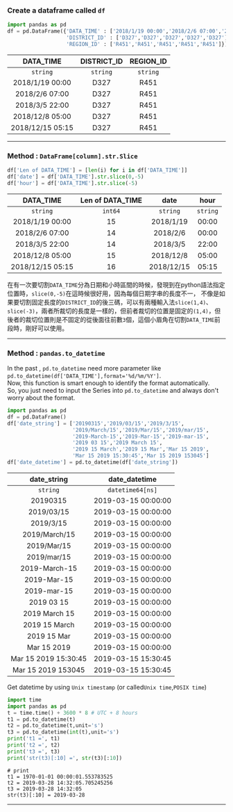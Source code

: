 ### Create a dataframe called ```df```
```python
import pandas as pd
df = pd.DataFrame({'DATA_TIME' : ['2018/1/19 00:00','2018/2/6 07:00','2018/3/5 22:00','2018/12/8 05:00','2018/12/15 05:15'],
                   'DISTRICT_ID' : ['D327','D327','D327','D327','D327'],
                   'REGION_ID' : ['R451','R451','R451','R451','R451']})
```
|DATA_TIME|DISTRICT_ID|REGION_ID|
|:-------:|:-------:|:-------:|
|`string`|`string`|`string`|
|2018/1/19 00:00|D327|R451|
|2018/2/6 07:00|D327|R451|
|2018/3/5 22:00|D327|R451|
|2018/12/8 05:00|D327|R451|
|2018/12/15 05:15|D327|R451|

---

### Method : ```DataFrame[column].str.Slice```
```python
df['Len of DATA_TIME'] = [len(i) for i in df['DATA_TIME']]
df['date'] = df['DATA_TIME'].str.slice(0,-5)
df['hour'] = df['DATA_TIME'].str.slice(-5)
```
|DATA_TIME|Len of DATA_TIME|date|hour|
|:-------:|:-------:|:-------:|:-------:|
|`string`|`int64`|`string`|`string`|
|2018/1/19 00:00|15|2018/1/19|00:00|
|2018/2/6 07:00|14|2018/2/6|00:00|
|2018/3/5 22:00|14|2018/3/5|22:00|
|2018/12/8 05:00|15|2018/12/8|05:00|
|2018/12/15 05:15|16|2018/12/15|05:15|

在有一次要切割```DATA_TIME```分為日期和小時區間的時候，發現到在python語法指定位置時，```slice(0,-5)```在這時候很好用，因為每個日期字串的長度不一，
不像是如果要切割固定長度的```DISTRICT_ID```的後三碼，可以有兩種輸入法```slice(1,4)```、```slice(-3)```，兩者所裁切的長度是一樣的，但前者裁切的位置是固定的```(1,4)```，但後者的裁切位置則是不固定的從後面往前數```3```個，這個小眉角在切割```DATA_TIME```前段時，剛好可以使用。

---

### Method : ```pandas.to_datetime```
In the past , `pd.to_datetime` need more parameter like `pd.to_datetime(df['DATA_TIME'],format='%d/%m/%Y']`.  
Now, this function is smart enough to identify the format automatically.  
So, you just need to input the Series into `pd.to_datetime` and always don't worry about the format.

```python
import pandas as pd
df = pd.DataFrame()
df['date_string'] = ['20190315','2019/03/15','2019/3/15',
                     '2019/March/15','2019/Mar/15','2019/mar/15',
                     '2019-March-15','2019-Mar-15','2019-mar-15',
                     '2019 03 15','2019 March 15',
                     '2019 15 March','2019 15 Mar','Mar 15 2019',
                     'Mar 15 2019 15:30:45','Mar 15 2019 153045']
df['date_datetime'] = pd.to_datetime(df['date_string'])
```
|date_string|date_datetime|
|:-------:|:-------:|
|`string`|`datetime64[ns]`|
|20190315|2019-03-15 00:00:00|
|2019/03/15|2019-03-15 00:00:00|
|2019/3/15|2019-03-15 00:00:00|
|2019/March/15|2019-03-15 00:00:00|
|2019/Mar/15|2019-03-15 00:00:00|
|2019/mar/15|2019-03-15 00:00:00|
|2019-March-15|2019-03-15 00:00:00|
|2019-Mar-15|2019-03-15 00:00:00|
|2019-mar-15|2019-03-15 00:00:00|
|2019 03 15|2019-03-15 00:00:00|
|2019 March 15|2019-03-15 00:00:00|
|2019 15 March|2019-03-15 00:00:00|
|2019 15 Mar|2019-03-15 00:00:00|
|Mar 15 2019|2019-03-15 00:00:00|
|Mar 15 2019 15:30:45|2019-03-15 15:30:45|
|Mar 15 2019 153045|2019-03-15 15:30:45|

Get datetime by using ```Unix timestamp``` (or called```Unix time```,```POSIX time```)
```python
import time
import pandas as pd
t = time.time() + 3600 * 8 # UTC + 8 hours
t1 = pd.to_datetime(t)
t2 = pd.to_datetime(t,unit='s')
t3 = pd.to_datetime(int(t),unit='s')
print('t1 =', t1)
print('t2 =', t2)
print('t3 =', t3)
print('str(t3)[:10] =', str(t3)[:10])
```
```
# print
t1 = 1970-01-01 00:00:01.553783525
t2 = 2019-03-28 14:32:05.705245256
t3 = 2019-03-28 14:32:05
str(t3)[:10] = 2019-03-28
```

---
